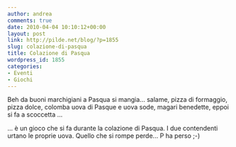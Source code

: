 ```yaml
---
author: andrea
comments: true
date: 2010-04-04 10:10:12+00:00
layout: post
link: http://pilde.net/blog/?p=1855
slug: colazione-di-pasqua
title: Colazione di Pasqua
wordpress_id: 1855
categories:
- Eventi
- Giochi
---
```


Beh da buoni marchigiani a Pasqua si mangia... salame, pizza di formaggio, pizza dolce, colomba uova di Pasque e uova sode, magari benedette, eppoi si fa a scoccetta ...



... è un gioco che si fa durante la colazione di Pasqua. I due contendenti urtano le proprie uova. Quello che si rompe perde... P ha perso ;-)




